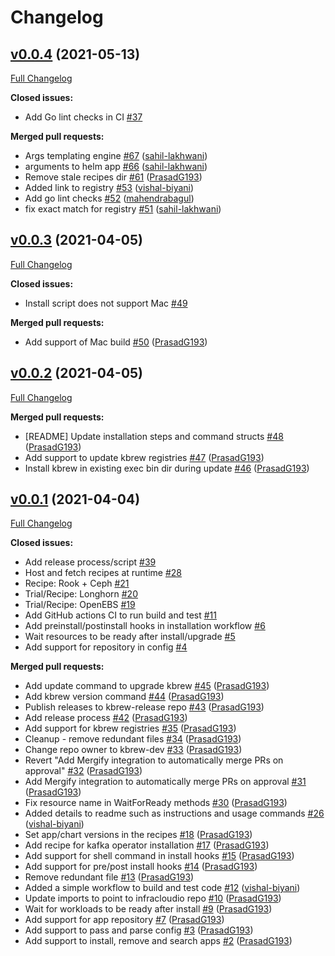 # Changelog

## [v0.0.4](https://github.com/kbrew-dev/kbrew/tree/v0.0.4) (2021-05-13)

[Full Changelog](https://github.com/kbrew-dev/kbrew/compare/v0.0.3...v0.0.4)

**Closed issues:**

- Add Go lint checks in CI [\#37](https://github.com/kbrew-dev/kbrew/issues/37)

**Merged pull requests:**

- Args templating engine [\#67](https://github.com/kbrew-dev/kbrew/pull/67) ([sahil-lakhwani](https://github.com/sahil-lakhwani))
- arguments to helm app [\#66](https://github.com/kbrew-dev/kbrew/pull/66) ([sahil-lakhwani](https://github.com/sahil-lakhwani))
- Remove stale recipes dir [\#61](https://github.com/kbrew-dev/kbrew/pull/61) ([PrasadG193](https://github.com/PrasadG193))
- Added link to registry [\#53](https://github.com/kbrew-dev/kbrew/pull/53) ([vishal-biyani](https://github.com/vishal-biyani))
- Add go lint checks [\#52](https://github.com/kbrew-dev/kbrew/pull/52) ([mahendrabagul](https://github.com/mahendrabagul))
- fix exact match for registry [\#51](https://github.com/kbrew-dev/kbrew/pull/51) ([sahil-lakhwani](https://github.com/sahil-lakhwani))

## [v0.0.3](https://github.com/kbrew-dev/kbrew/tree/v0.0.3) (2021-04-05)

[Full Changelog](https://github.com/kbrew-dev/kbrew/compare/v0.0.2...v0.0.3)

**Closed issues:**

- Install script does not support Mac [\#49](https://github.com/kbrew-dev/kbrew/issues/49)

**Merged pull requests:**

- Add support of Mac build [\#50](https://github.com/kbrew-dev/kbrew/pull/50) ([PrasadG193](https://github.com/PrasadG193))

## [v0.0.2](https://github.com/kbrew-dev/kbrew/tree/v0.0.2) (2021-04-05)

[Full Changelog](https://github.com/kbrew-dev/kbrew/compare/v0.0.1...v0.0.2)

**Merged pull requests:**

- \[README\] Update installation steps and command structs [\#48](https://github.com/kbrew-dev/kbrew/pull/48) ([PrasadG193](https://github.com/PrasadG193))
- Add support to update kbrew registries [\#47](https://github.com/kbrew-dev/kbrew/pull/47) ([PrasadG193](https://github.com/PrasadG193))
- Install kbrew in existing exec bin dir during update [\#46](https://github.com/kbrew-dev/kbrew/pull/46) ([PrasadG193](https://github.com/PrasadG193))

## [v0.0.1](https://github.com/kbrew-dev/kbrew/tree/v0.0.1) (2021-04-04)

[Full Changelog](https://github.com/kbrew-dev/kbrew/compare/55e699e0ef038af0f8e29bbca6b3697752e1fe77...v0.0.1)

**Closed issues:**

- Add release process/script [\#39](https://github.com/kbrew-dev/kbrew/issues/39)
- Host and fetch recipes at runtime [\#28](https://github.com/kbrew-dev/kbrew/issues/28)
- Recipe: Rook + Ceph [\#21](https://github.com/kbrew-dev/kbrew/issues/21)
- Trial/Recipe: Longhorn [\#20](https://github.com/kbrew-dev/kbrew/issues/20)
- Trial/Recipe: OpenEBS [\#19](https://github.com/kbrew-dev/kbrew/issues/19)
- Add GitHub actions CI to run build and test [\#11](https://github.com/kbrew-dev/kbrew/issues/11)
- Add preinstall/postinstall hooks in installation workflow [\#6](https://github.com/kbrew-dev/kbrew/issues/6)
- Wait resources to be ready after install/upgrade [\#5](https://github.com/kbrew-dev/kbrew/issues/5)
- Add support for repository in config [\#4](https://github.com/kbrew-dev/kbrew/issues/4)

**Merged pull requests:**

- Add update command to upgrade kbrew [\#45](https://github.com/kbrew-dev/kbrew/pull/45) ([PrasadG193](https://github.com/PrasadG193))
- Add kbrew version command [\#44](https://github.com/kbrew-dev/kbrew/pull/44) ([PrasadG193](https://github.com/PrasadG193))
- Publish releases to kbrew-release repo [\#43](https://github.com/kbrew-dev/kbrew/pull/43) ([PrasadG193](https://github.com/PrasadG193))
- Add release process [\#42](https://github.com/kbrew-dev/kbrew/pull/42) ([PrasadG193](https://github.com/PrasadG193))
- Add support for kbrew registries [\#35](https://github.com/kbrew-dev/kbrew/pull/35) ([PrasadG193](https://github.com/PrasadG193))
- Cleanup - remove redundant files [\#34](https://github.com/kbrew-dev/kbrew/pull/34) ([PrasadG193](https://github.com/PrasadG193))
- Change repo owner to kbrew-dev [\#33](https://github.com/kbrew-dev/kbrew/pull/33) ([PrasadG193](https://github.com/PrasadG193))
- Revert "Add Mergify integration to automatically merge PRs on approval" [\#32](https://github.com/kbrew-dev/kbrew/pull/32) ([PrasadG193](https://github.com/PrasadG193))
- Add Mergify integration to automatically merge PRs on approval [\#31](https://github.com/kbrew-dev/kbrew/pull/31) ([PrasadG193](https://github.com/PrasadG193))
- Fix resource name in WaitForReady methods [\#30](https://github.com/kbrew-dev/kbrew/pull/30) ([PrasadG193](https://github.com/PrasadG193))
- Added details to readme such as instructions and usage commands [\#26](https://github.com/kbrew-dev/kbrew/pull/26) ([vishal-biyani](https://github.com/vishal-biyani))
-  Set app/chart versions in the recipes [\#18](https://github.com/kbrew-dev/kbrew/pull/18) ([PrasadG193](https://github.com/PrasadG193))
- Add recipe for kafka operator installation [\#17](https://github.com/kbrew-dev/kbrew/pull/17) ([PrasadG193](https://github.com/PrasadG193))
- Add support for shell command in install hooks [\#15](https://github.com/kbrew-dev/kbrew/pull/15) ([PrasadG193](https://github.com/PrasadG193))
- Add support for pre/post install hooks [\#14](https://github.com/kbrew-dev/kbrew/pull/14) ([PrasadG193](https://github.com/PrasadG193))
- Remove redundant file [\#13](https://github.com/kbrew-dev/kbrew/pull/13) ([PrasadG193](https://github.com/PrasadG193))
- Added a simple workflow to build and test code [\#12](https://github.com/kbrew-dev/kbrew/pull/12) ([vishal-biyani](https://github.com/vishal-biyani))
- Update imports to point to infracloudio repo [\#10](https://github.com/kbrew-dev/kbrew/pull/10) ([PrasadG193](https://github.com/PrasadG193))
- Wait for workloads to be ready after install [\#9](https://github.com/kbrew-dev/kbrew/pull/9) ([PrasadG193](https://github.com/PrasadG193))
- Add support for app repository [\#7](https://github.com/kbrew-dev/kbrew/pull/7) ([PrasadG193](https://github.com/PrasadG193))
- Add support to pass and parse config [\#3](https://github.com/kbrew-dev/kbrew/pull/3) ([PrasadG193](https://github.com/PrasadG193))
- Add support to install, remove and search apps [\#2](https://github.com/kbrew-dev/kbrew/pull/2) ([PrasadG193](https://github.com/PrasadG193))



